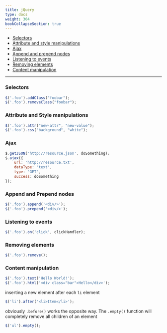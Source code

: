 ```yaml
---
title: jQuery
type: docs
weight: 304
bookCollapseSection: true
---
```


* [Selectors](#selectors)
* [Attribute and style manipulations](#attribute-and-style-manipulations)
* [Ajax](#ajax)
* [Append and prepend nodes](#append-and-prepend-nodes)
* [Listening to events](#listening-to-events)
* [Removing elements](#removing-elements)
* [Content manipulation](#content-manipulation)

---------------------

### Selectors

```javascript
$('.foo').addClass("foobar");
$('.foo').removeClass("foobar");
```

### Attribute and Style manipulations

```javascript
$('.foo').attr("new-attr", "new-value");
$('.foo').css("background", "white");
```

### Ajax

```javascript
$.getJSON('http://resource.json', doSomething);
$.ajax({
    url: 'http://resource.txt',
    dataType: 'text',
    type: 'GET',
    success: doSomething
});
```

### Append and Prepend nodes

```javascript
$('.foo').append('<div/>');
$('.foo').prepend('<div/>');
```

### Listening to events

```javascript
$('.foo').on('click', clickHandler);
```

### Removing elements

```javascript
$('.foo').remove();
```

### Content manipulation

```javascript
$('.foo').text('Hello World!');
$('.foo').html('<div class="bar">Hello</div>');
```

inserting a new element after each `li` element

```javascript
$('li').after('<li>Item</li>');
```

obviously `.before()` works the opposite way. The `.empty()` function will completely remove all children of an element

```javascript
$('ul').empty();
```
